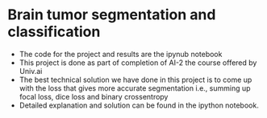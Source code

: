 # Brain tumor segmentation and classification
- The code for the project and results are the ipynub notebook
- This project is done as part of completion of AI-2 the course offered by Univ.ai
- The best technical solution we have done in this project is to come up with the loss that gives more accurate segmentation i.e., summing up focal loss, dice loss and binary crossentropy
- Detailed explanation and solution can be found in the ipython notebook. 
